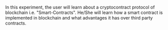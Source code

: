 In this experiment, the user will learn about a cryptocontract protocol of blockchain i.e. "Smart-Contracts". He/She will learn how a smart contract is 
    implemented in blockchain and what advantages it has over third party contracts.